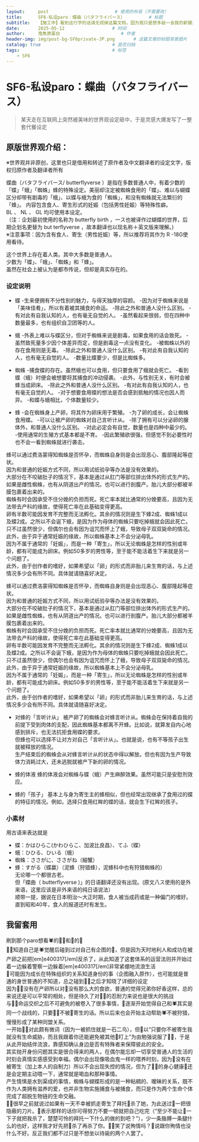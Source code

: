 ```yaml
---
layout:     post                         # 使用的布局（不需要改）
title:      SF6-私设paro：蝶曲（バタフライバース）         # 标题 
subtitle:   【施工中】看到这行字的话请无视掉这篇文档，因为我只是想多敲一会我的新键盘才在半成品阶段施工的.jpg        # 副标题
date:       2025-05-12 				    # 时间
author:     鬼焦原蛋白 					    # 作者
header-img: img/post-bg-SF6private-JP.png 	    # 这篇文章的标题背景图片
catalog: true 						    # 是否归档
tags:								    # 标签
    - SF6
---
```


# SF6-私设paro：蝶曲（バタフライバース）

> 某天走在互联网上突然被美味的世界观设定砸中，于是灵感大爆发写了一整套代餐设定

## 原版世界观介绍：
※世界观并非原创，这里也只是借用和转述了原作者及中文翻译者的设定文字，版权归原作者及翻译者所有


蝶曲（バタフライバース/ butterflyverse ）是指在多数普通人中，有着少数的「蝶」「蛾」「蜘蛛」蜂的特殊设定。美丽却注定被蜘蛛食用的「蝶」、难以与蝴蝶区分却带有剧毒的「蛾」、以蝶与蛾为食的「蜘蛛」，和没有蜘蛛就无法繁衍的「蜂」。
内容包含食人、寄生形式的妊娠（包括男性妊娠）等特殊性癖。  
 BL 、 NL 、 GL 均可使用本设定。  
（注：企划最初使用的名称为 butterfly birth ，一ス也被译作过蝴蝶的世界，后期企划名更替为 but terflyverse ，故本翻译也以现名称＋英文版来理解。)  
※注意事项：因为含有食人、寄生（男性妊娠）等，所以推荐将其作为 R -18G使用看待。


这个世界上存在着人类。其中大多数是普通人。  
少数为「蝶」、「蛾」、「蜘蛛」和「蜂」。  
虽然在社会上被认为是都市传说，但却是真实存在的。  


### 设定说明

- 蝶
  -生来便拥有不分性别的魅力，与得天独厚的容颜。
  -因为对于蜘蛛来说是「美味佳肴」，所以有着被其捕食的命运。
  -除此之外和普通人没什么区别。
  -有对此有自我认知的人，也有毫无自觉的人。
  -虽然看起来很弱，但在四种中数量最多，也有组织自卫团等的人。

- 蛾
  -外表上难以与蝶区分，但对于蜘蛛来说是剧毒，如果食用的话会致死。
  -虽然致死量多少因个体差异而定，但是剧毒这一点没有变化。
  -被蜘蛛以外的存在食用则是无毒。
  -除此之外和普通人没什么区别。
  -有对此有自我认知的人，也有毫无自觉的人。
  -数量比蝶要少，但是比蜘蛛多。

- 蜘蛛
  -捕食蝶的存在。虽然蛾也可以食用，但只要食用了蛾就会死亡。
  -看到蝶（蛾）时便会被想要将其捕食的冲动侵袭。
  -此外，与性别无关，有时会被蜂当成卵床。
  -除此之外和普通人没什么区别。
  -有对此有自我认知的人，也有毫无自觉的人。
  -对于想要食用蝶的想法是否会感到抵触的情况也因人而异。
  -和蝶与蛾相比，个体数量较少。

- 蜂
  -会在蜘蛛身上产卵，将其作为卵床用于繁殖。
  -为了卵的成长，会让蜘蛛食用蝶。
  -可以让被产卵的蜘蛛对自己言听计从。
  -除了拥有可以分泌卵的腺体外，和普通人没什么区别。
  -对此必定会有自觉，数量也是四种中最少的。
  -使用通常的生殖方式基本都是不育。
  -因此繁殖欲很强，但感觉不到必要性时也不会一看到蜘蛛就进行袭击。

蜂可以通过费洛蒙得知蜘蛛是否怀孕，而蜘蛛自身则是会出现恶心、腹部隆起等症状。  
因为和普通的妊娠方式不同，所以用试纸验孕等办法是没有效果的。  
大部分在不咬破肚子的情况下，基本是通过从肛门等部位排出体外的形式生产的。如果是雌性蜘蛛，也有从阴道出产的情况。也可以进行剖腹产。胎儿大部分都被羊膜包裹着出来的。  
蜘蛛有时会因承受不住分娩的负担而死。死亡率本就比通常的分娩要高，且因为无法带去产科的缘故，使得死亡率在此基础变得更高。  
卵有半数可能因发育不完整而无法孵化。其余的情况则是生下蜂2成、蜘蛛1成以及蝶2成。之所以不会诞下蛾，是因为作为母体的蜘蛛只要吃掉蛾就会因此死亡。只不过虽然很少，但偶尔也会有因为诅咒而怀上了蛾，导致母子双双毙命的情况。  
此外，由于异于通常妊娠的缘故，所以蜘蛛基本上不会分泌母乳。  
因为不属于通常的「妊娠」，而是一种「寄生」，所以无论蜘蛛是怎样的性别或年龄，都有可能成为卵床。例如50多岁的男性等，至于能不能活着生下来就是另一个问题了。  
此外，由于创作者的嗜好，如果希望以「卵」的形式而非胎儿来生育的话，与上述情况多少会有所不同。具体就请随喜好决定。  

蜂可以通过费洛蒙得知蜘蛛是否怀孕，而蜘蛛自身则是会出现恶心、腹部隆起等症状。  
因为和普通的妊娠方式不同，所以用试纸验孕等办法是没有效果的。  
大部分在不咬破肚子的情况下，基本是通过从肛门等部位排出体外的形式生产的。如果是雌性蜘蛛，也有从阴道出产的情况。也可以进行剖腹产。胎儿大部分都被羊膜包裹着出来的。  
蜘蛛有时会因承受不住分娩的负担而死。死亡率本就比通常的分娩要高，且因为无法带去产科的缘故，使得死亡率在此基础变得更高。  
卵有半数可能因发育不完整而无法孵化。其余的情况则是生下蜂2成、蜘蛛1成以及蝶2成。之所以不会诞下蛾，是因为作为母体的蜘蛛只要吃掉蛾就会因此死亡。只不过虽然很少，但偶尔也会有因为诅咒而怀上了蛾，导致母子双双毙命的情况。 
此外，由于异于通常妊娠的缘故，所以蜘蛛基本上不会分泌母乳。  
因为不属于通常的「妊娠」，而是一种「寄生」，所以无论蜘蛛是怎样的性别或年龄，都有可能成为卵床。例如50多岁的男性等，至于能不能活着生下来就是另一个问题了。  
此外，由于创作者的嗜好，如果希望以「卵」的形式而非胎儿来生育的话，与上述情况多少会有所不同。具体就请随喜好决定。  

- 对蜂的「言听计从」
被产卵了的蜘蛛会对蜂言听计从。蜘蛛会在保持着自我的前提下受到肉体的支配，因此蜘蛛基本都离不开蜂。比如说，就算发自内心地感到排斥，也无法抗拒食用蝶的要求。  
但蜂也可以选择不让对方对自己「言听计从」。也就是说，也有不等孩子出生就被释放的情况。  
生产结束后的蜘蛛会从对蜂言听计从的状态中得以解放。但也有因为生产导致体力消耗过大，还未逃脱就被产下新的卵的情况。  

- 蜂的体液
蜂的体液会对蜘蛛与蝶（蛾）产生麻醉效果。虽然可能只是安慰剂效应。

- 蜂的「孩子」
基本上与身为寄生主的蜂相似，但也经常出现继承了食用过的蝶的特征的情况。例如，选择只食用红眸的蝶的话，就会生下红眸的孩子。


### 小素材
用古语来表达就是  
- 蝶：かはひらこ(かわひらこ、加波比良昌）、てふ（蝶）  
- 蛾：ひひる、ひいる（蛾）  
- 蜘蛛：ささがに、ささがね（細蟹）  
- 蜂：すがる（蝶蠃）（泥蜂（狩猎蜂），泥蜂科中也有狩猎蜘蛛的）  
无论哪一个都很古老。  
但「蝶曲（ butterflyverse )」的日语翻译还没有出现。(原文八ス使用的是外来语，这里应该是非外来语的纯日语说法）  
顺带一提，据说在日本明治～大正时期，食人被当成药或是一种偏门的嗜好。直到昭和40年，食人的报道还时有发生。  


## 我留套用
刷到那个paro想看🕷️的🏃‍♀️和🦋的🍕   
🏃‍♀️知道自己是🕷️觉醒后碰到过对自己有企图的🐝，但是因为天时地利人和成功在被产卵之前把[em]e400317[/em]反杀了，从此知道了这套体系的运营法则并开始过着一边躲着警察一边躲着[em]e400317[/em]非常紧绷地流浪生活  
🍕可能因为成长在特殊组织的关系知道身份的事（企图融入原作），也可能就是普通的身世普通的不知道，总之碰到🏃‍♀️之后才知晓了详细的设定  
因为🏃‍♀️没有在产卵所以对🍕没有那么大的食欲，普通的觉得兄弟你好香这样，总的来说还是可以平常的相处，但是待久了对🏃‍♀️的忍耐力来说也是很大的挑战  
与🏃‍♀️命运交织之后不可避免的被卷入了很多事情，🍕逐渐开始觉得自己和🕷️其实是同一个战线的，只要🏃‍♀️不被🐝寄生的话。所以后来也会开始主动帮助🕷️不被狩猎，慢慢形成了某种同盟关系。  
一开始🏃‍♀️对此颇有微词（因为一被抓住就是一石二鸟），但🍕以“只要你不被寄生我就没有生命威胁，而且我跟着你还能避免被其他🐝盯上”为由勉强说服了🏃‍♀️，于是从此开始结伴流浪，靠感知确认身边是否有特殊者来保障彼此的安全。  
其实抛开身份问题其实是很合得来的两人，在偶尔能忘却一切享受普通人的生活的时刻会真情实感感受到幸福。偶尔会出现像吸血鬼一样的喂养时刻，因为🐝没有在被寄生（加上本人的自制力）所以不会出现失控的情况，但为了🏃‍♀️的身心健康🍕还是会定期主动喂一下，通常就是喝血和那种事情。  
产生情愫是水到渠成的事情，蜘蛛与蝴蝶形成的是一种粘稠的、暧昧的关系，既不作为人类拥有滋养的爱，也并非生物实施捕食与被捕食，而只是作为两个生命个体完成了超脱生物链的生命交融。  
🏃‍♀️很早之前就说过如果有一天不幸被抓走寄生了拜托🍕杀了她，为此送过🍕一把很隐蔽的刀片。🍕表示那样的话你可得努力不要一顿就把自己吃完（“至少不能让🐝一下子就把我杀了，楚楚可怜的拜托一下什么的做的到吧？”），少一条胳膊一条腿什么的也好，这样我才好先把🐝杀了再杀了你。🏃‍♀️笑了说殉情吗？🍕说跟你殉情也没什么不好。反正我们都不过只是不想坐以待毙的两个人罢了。  
